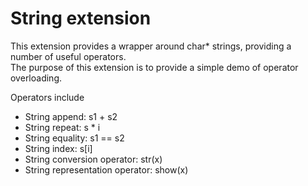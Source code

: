 String extension
================

This extension provides a wrapper around char* strings, providing a number of useful operators.  
The purpose of this extension is to provide a simple demo of operator overloading.  

Operators include
* String append: s1 + s2
* String repeat: s * i
* String equality: s1 == s2
* String index: s[i]
* String conversion operator: str(x)
* String representation operator: show(x)
